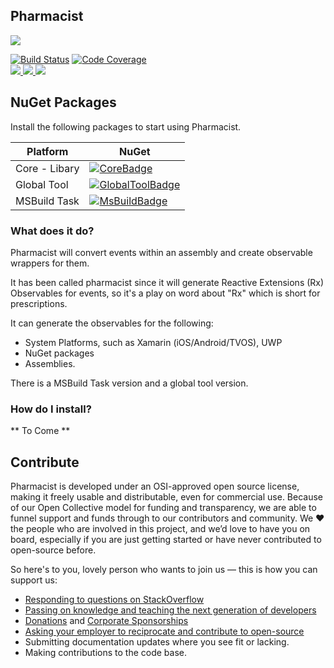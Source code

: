 ## Pharmacist

![](http://f.cl.ly/items/1307401C3x2g3F2p2Z36/Logo.png)

[![Build Status](https://dev.azure.com/dotnet/ReactiveUI/_apis/build/status/Pharmacist-CI)](https://dev.azure.com/dotnet/ReactiveUI/_build/latest?definitionId=82) [![Code Coverage](https://codecov.io/gh/reactiveui/pharmacist/branch/master/graph/badge.svg)](https://codecov.io/gh/reactiveui/pharmacist)
<br>
<a href="#backers">
        <img src="https://opencollective.com/reactiveui/backers/badge.svg">
</a>
<a href="#sponsors">
        <img src="https://opencollective.com/reactiveui/sponsors/badge.svg">
</a>
<a href="https://reactiveui.net/slack">
        <img src="https://img.shields.io/badge/chat-slack-blue.svg">
</a>

## NuGet Packages

Install the following packages to start using Pharmacist.

| Platform          | NuGet                |
| ----------------- | ---------------------------------|
| Core - Libary     | [![CoreBadge]][Core]             |
| Global Tool       | [![GlobalToolBadge]][GlobalTool] |
| MSBuild Task      | [![MsBuildBadge]][MsBuild]       |

[Core]: https://www.nuget.org/packages/Pharmacist.Core/
[CoreBadge]: https://img.shields.io/nuget/v/Pharmacist.Core.svg

[GlobalTool]: https://www.nuget.org/packages/Pharmacist/
[GlobalToolBadge]: https://img.shields.io/nuget/v/Pharmacist.svg

[MsBuild]: https://www.nuget.org/packages/Pharmacist.MSBuild/
[MsBuildBadge]: https://img.shields.io/nuget/v/Pharmacist.MSBuild.svg

### What does it do?

Pharmacist will convert events within an assembly and create observable wrappers for them. 

It has been called pharmacist since it will generate Reactive Extensions (Rx) Observables for events, so it's a play on word about "Rx" which is short for prescriptions.

It can generate the observables for the following:
* System Platforms, such as Xamarin (iOS/Android/TVOS), UWP
* NuGet packages
* Assemblies.

There is a MSBuild Task version and a global tool version.

### How do I install?

** To Come **

## Contribute

Pharmacist is developed under an OSI-approved open source license, making it freely usable and distributable, even for commercial use. Because of our Open Collective model for funding and transparency, we are able to funnel support and funds through to our contributors and community. We ❤ the people who are involved in this project, and we’d love to have you on board, especially if you are just getting started or have never contributed to open-source before.

So here's to you, lovely person who wants to join us — this is how you can support us:

* [Responding to questions on StackOverflow](https://stackoverflow.com/questions/tagged/reactiveui)
* [Passing on knowledge and teaching the next generation of developers](http://ericsink.com/entries/dont_use_rxui.html)
* [Donations](https://reactiveui.net/donate) and [Corporate Sponsorships](https://reactiveui.net/sponsorship)
* [Asking your employer to reciprocate and contribute to open-source](https://github.com/github/balanced-employee-ip-agreement)
* Submitting documentation updates where you see fit or lacking.
* Making contributions to the code base.
